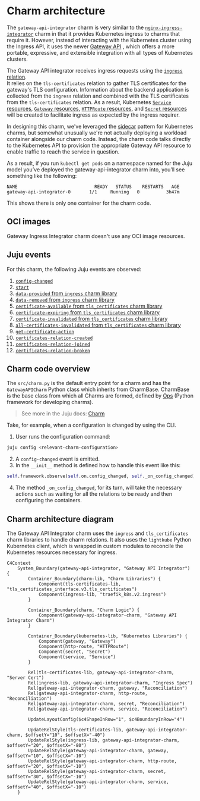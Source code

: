 # Charm architecture

The `gateway-api-integrator` charm is very similar to the [`nginx-ingress-integrator`](https://charmhub.io/nginx-ingress-integrator)
charm in that it provides Kubernetes ingress to charms that require it. However,
instead of interacting with the Kubernetes cluster using the Ingress API, it 
uses the newer [Gateway API](https://kubernetes.io/docs/concepts/services-networking/gateway/)
, which offers a more portable, expressive, and extensible integration with all
types of Kubernetes clusters.

The Gateway API integrator receives ingress requests using the [`ingress` relation](https://github.com/canonical/charm-relation-interfaces/blob/main/interfaces/ingress/v2/README.md).  
It relies on the `tls-certificates` relation to gather TLS certificates for 
the gateway's TLS configuration. Information about the backend application is 
collected from the `ingress` relation and combined with the TLS certificates 
from the `tls-certificates` relation. As a result, Kubernetes [`Service` resources](https://kubernetes.io/docs/concepts/services-networking/service/),
[`Gateway` resources](https://gateway-api.sigs.k8s.io/concepts/api-overview/#gateway),
[`HTTPRoute` resources](https://gateway-api.sigs.k8s.io/concepts/api-overview/#httproute),
and [`Secret` resources](https://kubernetes.io/docs/concepts/configuration/secret/)
will be created to facilitate ingress as expected by the ingress requirer.

In designing this charm, we've leveraged the [sidecar](https://kubernetes.io/blog/2015/06/the-distributed-system-toolkit-patterns/#example-1-sidecar-containers) pattern for Kubernetes 
charms, but somewhat unusually we're not actually deploying a workload container
alongside our charm code. Instead, the charm code talks directly to the 
Kubernetes API to provision the appropriate Gateway API resource to enable 
traffic to reach the service in question. 

As a result, if you run `kubectl get pods` on a namespace named for the Juju 
model you’ve deployed the gateway-api-integrator charm into, you’ll see 
something like the following:

```
NAME                             READY   STATUS    RESTARTS   AGE
gateway-api-integrator-0       1/1     Running   0          3h47m
```

This shows there is only one container for the charm code.

## OCI images

Gateway Ingress Integrator charm doesn't use any OCI image resources.

## Juju events

For this charm, the following Juju events are observed:

1. [`config-changed`](https://canonical-juju.readthedocs-hosted.com/en/latest/user/reference/hook/#config-changed)
2. [`start`](https://canonical-juju.readthedocs-hosted.com/en/latest/user/reference/hook/#start)
3. [`data-provided` from `ingress` charm library](https://charmhub.io/traefik-k8s/libraries/ingress)
4. [`data-removed` from `ingress` charm library](https://charmhub.io/traefik-k8s/libraries/ingress)
5. [`certificate-available` from `tls_certificates` charm library](https://charmhub.io/tls-certificates-interface/libraries/tls_certificates)
6. [`certificate-expiring` from `tls_certificates` charm library](https://charmhub.io/tls-certificates-interface/libraries/tls_certificates)
7. [`certificate-invalidated` from `tls_certificates` charm library](https://charmhub.io/tls-certificates-interface/libraries/tls_certificates)
8. [`all-certificates-invalidated` from `tls_certificates` charm library](https://charmhub.io/tls-certificates-interface/libraries/tls_certificates)
9. [`get-certificate-action`](https://canonical-juju.readthedocs-hosted.com/en/latest/user/reference/hook/#action-action)
10. [`certificates-relation-created`](https://documentation.ubuntu.com/juju/latest/reference/hook/index.html#endpoint-relation-created)
11. [`certificates-relation-joined`](https://documentation.ubuntu.com/juju/latest/reference/hook/index.html#endpoint-relation-joined)
12. [`certificates-relation-broken`](https://documentation.ubuntu.com/juju/latest/reference/hook/index.html#endpoint-relation-broken)

## Charm code overview

The `src/charm.py` is the default entry point for a charm and has the 
`GatewayAPICharm` Python class which inherits from CharmBase. CharmBase is the 
base class from which all Charms are formed, defined by [Ops](https://juju.is/docs/sdk/ops)
(Python framework for developing charms).

> See more in the Juju docs: [Charm](https://documentation.ubuntu.com/juju/3.6/reference/charm/)

Take, for example, when a configuration is changed by using the CLI.

1. User runs the configuration command:
```bash
juju config <relevant-charm-configuration>
```
2. A `config-changed` event is emitted.
3. In the `__init__` method is defined how to handle this event like this:
```python
self.framework.observe(self.on.config_changed, self._on_config_changed)
```
4. The method `_on_config_changed`, for its turn, will take the necessary actions such as waiting for all the relations to be ready and then configuring the containers.

## Charm architecture diagram

The Gateway API Integrator charm uses the `ingress` and `tls_certificates` charm
libraries to handle charm relations. It also uses the `lightkube` Python 
Kubernetes client, which is wrapped in custom modules to reconcile the 
Kubernetes resources necessary for ingress.

```mermaid
C4Context
    System_Boundary(gateway-api-integrator, "Gateway API Integrator") {
        Container_Boundary(charm-lib, "Charm Libraries") {
            Component(tls-certificates-lib, "tls_certificates_interface.v3.tls_certificates")
            Component(ingress-lib, "traefik_k8s.v2.ingress")
        }
        
        Container_Boundary(charm, "Charm Logic") {
            Component(gateway-api-integrator-charm, "Gateway API Integrator Charm")
        }
        
        Container_Boundary(kubernetes-lib, "Kubernetes Libraries") {
            Component(gateway, "Gateway")
            Component(http-route, "HTTPRoute")
            Component(secret, "Secret")
            Component(service, "Service")
        }
        
        Rel(tls-certificates-lib, gateway-api-integrator-charm, "Server Cert")
        Rel(ingress-lib, gateway-api-integrator-charm, "Ingress Spec")
        Rel(gateway-api-integrator-charm, gateway, "Reconciliation")
        Rel(gateway-api-integrator-charm, http-route, "Reconciliation")
        Rel(gateway-api-integrator-charm, secret, "Reconciliation")
        Rel(gateway-api-integrator-charm, service, "Reconciliation")

        UpdateLayoutConfig($c4ShapeInRow="1", $c4BoundaryInRow="4")
        
        UpdateRelStyle(tls-certificates-lib, gateway-api-integrator-charm, $offsetY="10", $offsetX="-40")
        UpdateRelStyle(ingress-lib, gateway-api-integrator-charm, $offsetY="20", $offsetX="-80")
        UpdateRelStyle(gateway-api-integrator-charm, gateway, $offsetY="10", $offsetX="-10")
        UpdateRelStyle(gateway-api-integrator-charm, http-route, $offsetY="20", $offsetX="-10")
        UpdateRelStyle(gateway-api-integrator-charm, secret, $offsetY="30", $offsetX="-10")
        UpdateRelStyle(gateway-api-integrator-charm, service, $offsetY="40", $offsetX="-10")
    }
```